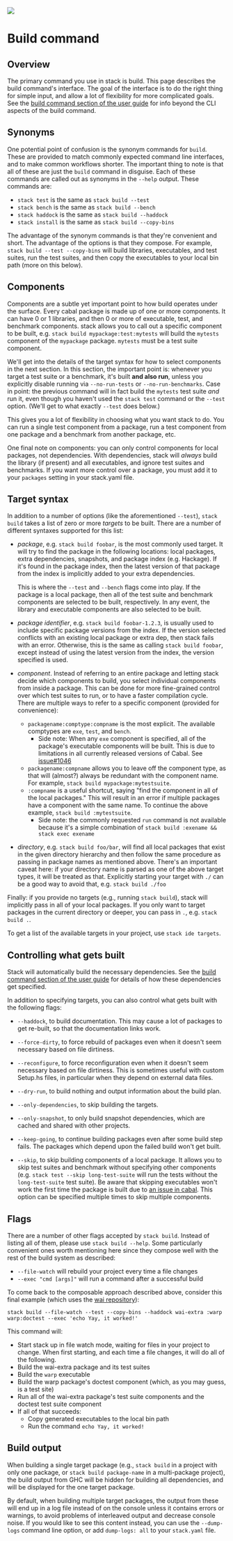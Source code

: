 <div class="hidden-warning"><a href="https://docs.haskellstack.org/"><img src="https://rawgit.com/commercialhaskell/stack/master/doc/img/hidden-warning.svg"></a></div>

# Build command

## Overview

The primary command you use in stack is build. This page describes the build
command's interface. The goal of the interface is to do the right thing for
simple input, and allow a lot of flexibility for more complicated goals. See the
[build command section of the user guide](GUIDE.md#the-build-command) for info
beyond the CLI aspects of the build command.

## Synonyms

One potential point of confusion is the synonym commands for `build`. These are
provided to match commonly expected command line interfaces, and to make common
workflows shorter. The important thing to note is that all of these are just
the `build` command in disguise. Each of these commands are called out as
synonyms in the `--help` output. These commands are:

* `stack test` is the same as `stack build --test`
* `stack bench` is the same as `stack build --bench`
* `stack haddock` is the same as `stack build --haddock`
* `stack install` is the same as `stack build --copy-bins`

The advantage of the synonym commands is that they're convenient and short. The
advantage of the options is that they compose. For example, `stack build --test --copy-bins`
will build libraries, executables, and test suites, run the test
suites, and then copy the executables to your local bin path (more on this
below).

## Components

Components are a subtle yet important point to how build operates under the
surface. Every cabal package is made up of one or more components. It can have
0 or 1 libraries, and then 0 or more of executable, test, and benchmark
components. stack allows you to call out a specific component to be built, e.g.
`stack build mypackage:test:mytests` will build the `mytests` component of the
`mypackage` package. `mytests` must be a test suite component.

We'll get into the details of the target syntax for how to select components in
the next section. In this section, the important point is: whenever you target
a test suite or a benchmark, it's built __and also run__, unless you explicitly
disable running via `--no-run-tests` or `--no-run-benchmarks`. Case in point:
the previous command will in fact build the `mytests` test suite *and* run it,
even though you haven't used the `stack test` command or the `--test` option.
(We'll get to what exactly `--test` does below.)

This gives you a lot of flexibility in choosing what you want stack to do. You
can run a single test component from a package, run a test component from one
package and a benchmark from another package, etc.

One final note on components: you can only control components for local
packages, not dependencies. With dependencies, stack will *always* build the
library (if present) and all executables, and ignore test suites and
benchmarks. If you want more control over a package, you must add it to your
`packages` setting in your stack.yaml file.

## Target syntax

In addition to a number of options (like the aforementioned `--test`), `stack build`
takes a list of zero or more *targets* to be built. There are a number
of different syntaxes supported for this list:

*   *package*, e.g. `stack build foobar`, is the most commonly used target. It
    will try to find the package in the following locations: local packages,
    extra dependencies, snapshots, and package index (e.g. Hackage). If it's
    found in the package index, then the latest version of that package from
    the index is implicitly added to your extra dependencies.

    This is where the `--test` and `--bench` flags come into play. If the
    package is a local package, then all of the test suite and benchmark
    components are selected to be built, respectively. In any event, the
    library and executable components are also selected to be built.

*   *package identifier*, e.g. `stack build foobar-1.2.3`, is usually used to
    include specific package versions from the index. If the version selected
    conflicts with an existing local package or extra dep, then stack fails
    with an error. Otherwise, this is the same as calling `stack build foobar`,
    except instead of using the latest version from the index, the version
    specified is used.

*   *component*. Instead of referring to an entire package and letting stack
    decide which components to build, you select individual components from
    inside a package. This can be done for more fine-grained control over which
    test suites to run, or to have a faster compilation cycle. There are
    multiple ways to refer to a specific component (provided for convenience):

    * `packagename:comptype:compname` is the most explicit. The available
      comptypes are `exe`, `test`, and `bench`.
        * Side note: When any `exe` component is specified, all of the package's executable components will be built.  This is due to limitations in all currently released versions of Cabal.  See [issue#1046](https://github.com/commercialhaskell/stack/issues/1406)
    * `packagename:compname` allows you to leave off the component type, as
      that will (almost?) always be redundant with the component name. For
      example, `stack build mypackage:mytestsuite`.
    * `:compname` is a useful shortcut, saying "find the component in all of
      the local packages." This will result in an error if multiple packages
      have a component with the same name. To continue the above example,
      `stack build :mytestsuite`.
        * Side note: the commonly requested `run` command is not available
          because it's a simple combination of `stack build :exename && stack exec exename`

* *directory*, e.g. `stack build foo/bar`, will find all local packages that
  exist in the given directory hierarchy and then follow the same procedure as
  passing in package names as mentioned above. There's an important caveat
  here: if your directory name is parsed as one of the above target types, it
  will be treated as that. Explicitly starting your target with `./` can be a
  good way to avoid that, e.g. `stack build ./foo`

Finally: if you provide no targets (e.g., running `stack build`), stack will
implicitly pass in all of your local packages. If you only want to target
packages in the current directory or deeper, you can pass in `.`, e.g. `stack build .`.

To get a list of the available targets in your project, use `stack ide targets`.

## Controlling what gets built

Stack will automatically build the necessary
dependencies. See the
[build command section of the user guide](GUIDE.md#the-build-command) for
details of how these dependencies get specified.

In addition to specifying targets, you can also control what gets built with the
following flags:

* `--haddock`, to build documentation.  This may cause a lot of packages to get
  re-built, so that the documentation links work.

* `--force-dirty`, to force rebuild of packages even when it doesn't seem
  necessary based on file dirtiness.

* `--reconfigure`, to force reconfiguration even when it doesn't seem necessary
  based on file dirtiness. This is sometimes useful with custom Setup.hs files,
  in particular when they depend on external data files.

* `--dry-run`, to build nothing and output information about the build plan.

* `--only-dependencies`, to skip building the targets.

* `--only-snapshot`, to only build snapshot dependencies, which are cached and
  shared with other projects.

* `--keep-going`, to continue building packages even after some build step
  fails. The packages which depend upon the failed build won't get built.

* `--skip`, to skip building components of a local package. It allows
  you to skip test suites and benchmark without specifying other components
  (e.g. `stack test --skip long-test-suite` will run the tests without the
  `long-test-suite` test suite). Be aware that skipping executables won't work
  the first time the package is built due to 
  [an issue in cabal](https://github.com/commercialhaskell/stack/issues/3229).
  This option can be specified multiple times to skip multiple components. 

## Flags

There are a number of other flags accepted by `stack build`. Instead of listing
all of them, please use `stack build --help`. Some particularly convenient ones
worth mentioning here since they compose well with the rest of the build system
as described:

* `--file-watch` will rebuild your project every time a file changes
* `--exec "cmd [args]"` will run a command after a successful build

To come back to the composable approach described above, consider this final
example (which uses the [wai repository](https://github.com/yesodweb/wai/)):

```
stack build --file-watch --test --copy-bins --haddock wai-extra :warp warp:doctest --exec 'echo Yay, it worked!'
```

This command will:

* Start stack up in file watch mode, waiting for files in your project to
  change. When first starting, and each time a file changes, it will do all of
  the following.
* Build the wai-extra package and its test suites
* Build the `warp` executable
* Build the warp package's doctest component (which, as you may guess, is a
  test site)
* Run all of the wai-extra package's test suite components and the doctest test
  suite component
* If all of that succeeds:
    * Copy generated executables to the local bin path
    * Run the command `echo Yay, it worked!`

## Build output

When building a single target package (e.g., `stack build` in a project with
only one package, or `stack build package-name` in a multi-package project),
the build output from GHC will be hidden for building all dependencies, and
will be displayed for the one target package.

By default, when building multiple target packages, the output from these will
end up in a log file instead of on the console unless it contains errors or
warnings, to avoid problems of interleaved output and decrease console noise.
If you would like to see this content instead, you can use the `--dump-logs`
command line option, or add `dump-logs: all` to your `stack.yaml` file.
